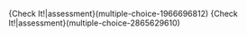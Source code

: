 {Check It!|assessment}(multiple-choice-1966696812)
{Check It!|assessment}(multiple-choice-2865629610)